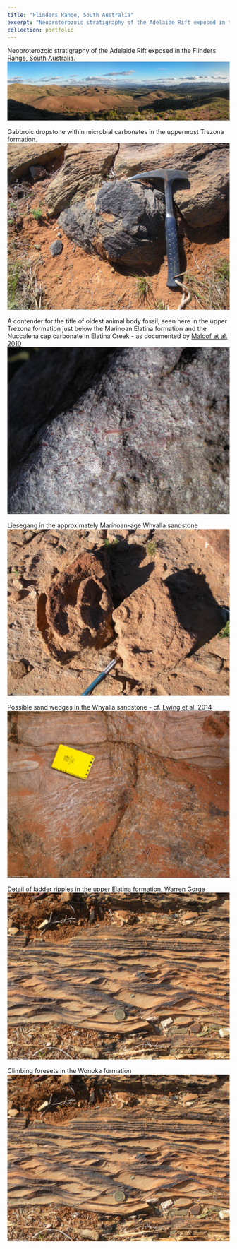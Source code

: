 ```yaml
---
title: "Flinders Range, South Australia"
excerpt: "Neoproterozoic stratigraphy of the Adelaide Rift exposed in the Flinders Range, South Australia.<br/><a href='/portfolio/110-flinders-2010/'><img src='/images/Flinders1.jpg'></a>"
collection: portfolio
---
```


Neoproterozoic stratigraphy of the Adelaide Rift exposed in the Flinders Range, South Australia.
<a href='/images/Flinders1.jpg'><img src='/images/Flinders1.jpg'></a>

Gabbroic dropstone within microbial carbonates in the uppermost Trezona formation.
<a href='/images/Dropstone.jpg'><img src='/images/Dropstone.jpg'></a>

A contender for the title of oldest animal body fossil, seen here in the upper Trezona formation just below the Marinoan Elatina formation and the Nuccalena cap carbonate in Elatina Creek - as documented by <a href='https://doi.org/10.1038/ngeo934'>Maloof et al. 2010</a>
<a href='/images/TrezonaSponges.jpg'><img src='/images/TrezonaSponges.jpg'></a>

Liesegang in the approximately Marinoan-age Whyalla sandstone
<a href='/images/Liesegang.jpg'><img src='/images/Liesegang.jpg'></a>

Possible sand wedges in the Whyalla sandstone - cf. <a href='https://doi.org/10.1016/j.epsl.2014.09.017'>Ewing et al. 2014</a>
<a href='/images/SandWedges.jpg'><img src='/images/SandWedges.jpg'></a>

Detail of ladder ripples in the upper Elatina formation, Warren Gorge
<a href='/images/WonokaRipples.jpg'><img src='/images/WonokaRipples.jpg'></a>

Climbing foresets in the Wonoka formation
<a href='/images/WonokaRipples.jpg'><img src='/images/WonokaRipples.jpg'></a>